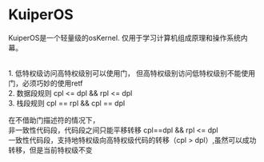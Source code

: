 # KuiperOS
KuiperOS是一个轻量级的osKernel. 仅用于学习计算机组成原理和操作系统内幕。

<br/>
1. 低特权级访问高特权级别可以使用门， 但高特权级别访问低特权级别不能使用门，必须巧妙的使用retf </br>
2. 数据段规则 cpl <= dpl && rpl <= dpl</br>
3. 栈段规则  cpl == rpl && cpl == dpl</br>

在不借助门描述符的情况下，</br>
非一致性代码段，代码段之间只能平移转移 cpl==dpl && rpl <= dpl</br>
一致性代码段，支持地特权级向高特权级代码的转移（cpl > dpl）,虽然可以成功转移，但是当前特权级不变
